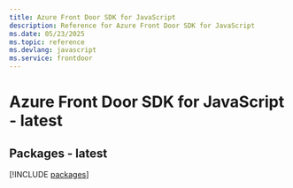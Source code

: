 ```yaml
---
title: Azure Front Door SDK for JavaScript
description: Reference for Azure Front Door SDK for JavaScript
ms.date: 05/23/2025
ms.topic: reference
ms.devlang: javascript
ms.service: frontdoor
---
```

# Azure Front Door SDK for JavaScript - latest
## Packages - latest
[!INCLUDE [packages](front-door-index.md)]